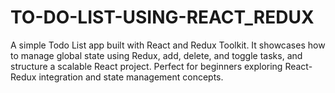 # TO-DO-LIST-USING-REACT_REDUX
 A simple Todo List app built with React and Redux Toolkit. It showcases how to manage global state using Redux, add, delete, and toggle tasks, and structure a scalable React project. Perfect for beginners exploring React-Redux integration and state management concepts.
